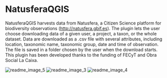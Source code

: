 # NatusferaQGIS
NatusferaQGIS harvests data from Natusfera, a Citizen Science platform for biodiversity observations (http://natusfera.gbif.es). The plugin lets the user choose downloading data of a given user, a project, a taxon, or the whole dataset. Data are downloaded as a .csv file with several attributes, including location, taxonomic name, taxonomic group, date and time of observation. The file is saved in a folder chosen by the user when the download starts. This plugin has been developed thanks to the funding of FECyT and Obra Social La Caixa.

![readme_image_5](https://cloud.githubusercontent.com/assets/22680968/21994345/8d439272-dc1f-11e6-8512-f58ca89459fc.png)
![readme_image_3](https://cloud.githubusercontent.com/assets/22680968/21994142/8664eaec-dc1e-11e6-986d-103da5688ea2.png)
![readme_image_4](https://cloud.githubusercontent.com/assets/22680968/21994154/8e9a6d22-dc1e-11e6-9da1-65120065a75f.png)
